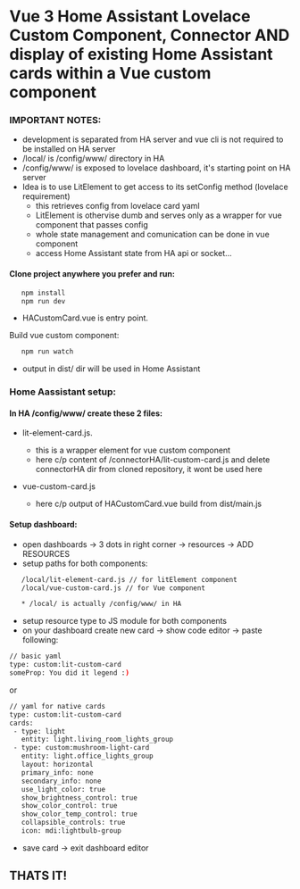 # Vue 3 Home Assistant Lovelace Custom Component, Connector AND display of existing Home Assistant cards within a Vue custom component

### IMPORTANT NOTES:
   * development is separated from HA server and vue cli is not required to be installed on HA server
   * /local/ is /config/www/ directory in HA
   * /config/www/ is exposed to lovelace dashboard, it's starting point on HA server
   * Idea is to use LitElement to get access to its setConfig method (lovelace requirement)
        - this retrieves config from lovelace card yaml
        - LitElement is othervise dumb and serves only as a wrapper for vue component that passes config
        - whole state management and comunication can be done in vue component
        - access Home Assistant state from HA api or socket...

#### Clone project anywhere you prefer and run:

```sh
   npm install
   npm run dev
```
* HACustomCard.vue is entry point. 


Build vue custom component:
```sh
   npm run watch
```
   * output in dist/ dir will be used in Home Assistant

### Home Aassistant setup:
#### In HA /config/www/ create these 2 files:
   * lit-element-card.js. 
      * this is a wrapper element for vue custom component
      * here c/p content of /connectorHA/lit-custom-card.js and delete connectorHA dir from cloned repository, it wont be used here

   * vue-custom-card.js
      * here c/p output of HACustomCard.vue build from dist/main.js

#### Setup dashboard:
   * open dashboards -> 3 dots in right corner -> resources -> ADD RESOURCES
   * setup paths for both components: 
```sh
   /local/lit-element-card.js // for litElement component
   /local/vue-custom-card.js // for Vue component

   * /local/ is actually /config/www/ in HA
```

   * setup resource type to JS module for both components
   * on your dashboard create new card -> show code editor -> paste following:
   ```sh
// basic yaml 
type: custom:lit-custom-card
someProp: You did it legend :)
   ```
   or
   ```sh
// yaml for native cards
type: custom:lit-custom-card
cards:
    - type: light
      entity: light.living_room_lights_group
    - type: custom:mushroom-light-card
      entity: light.office_lights_group
      layout: horizontal
      primary_info: none
      secondary_info: none
      use_light_color: true
      show_brightness_control: true
      show_color_control: true
      show_color_temp_control: true
      collapsible_controls: true
      icon: mdi:lightbulb-group
   ```
   * save card -> exit dashboard editor

## THATS IT!
